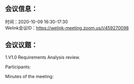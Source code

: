 会议信息：
------------

时间：2020-10-09 16:30-17:30  
Welink会议ID：https://welink-meeting.zoom.us/j/459270098


会议议题：
------------
 1.V1.0 Requirements Analysis review.

Participants:    


 
Minutes of the meeting:  







